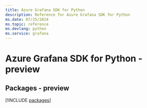 ```yaml
---
title: Azure Grafana SDK for Python
description: Reference for Azure Grafana SDK for Python
ms.date: 07/25/2024
ms.topic: reference
ms.devlang: python
ms.service: grafana
---
```

# Azure Grafana SDK for Python - preview
## Packages - preview
[!INCLUDE [packages](grafana-index.md)]
